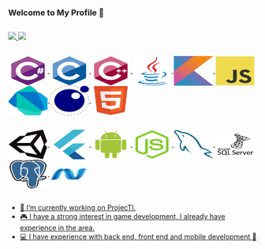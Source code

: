 ### Welcome to My Profile 🤘
##

<div>
  <a href="https://github.com/joaohudson?tab=repositories">
  <img height="180em" src="https://github-readme-stats.vercel.app/api?username=joaohudson&show_icons=true&theme=dark&include_all_commits=true&count_private=true"/>
  <img height="180em" src="https://github-readme-stats.vercel.app/api/top-langs/?username=joaohudson&layout=compact&langs_count=7&theme=dark"/>
</div>

  ##
  
<div>
  <img align="center" height="60" width="80" src="https://raw.githubusercontent.com/devicons/devicon/master/icons/csharp/csharp-original.svg">
  <img align="center" height="60" width="80" src="https://raw.githubusercontent.com/devicons/devicon/master/icons/c/c-original.svg">
  <img align="center" height="60" width="80" src="https://raw.githubusercontent.com/devicons/devicon/master/icons/cplusplus/cplusplus-original.svg">
  <img align="center" height="60" width="80" src="https://raw.githubusercontent.com/devicons/devicon/master/icons/java/java-original.svg">
  <img align="center" height="60" width="80" src="https://raw.githubusercontent.com/devicons/devicon/master/icons/kotlin/kotlin-original.svg">
  <img align="center" height="60" width="80" src="https://raw.githubusercontent.com/devicons/devicon/master/icons/javascript/javascript-original.svg">
  <img align="center" height="60" width="80" src="https://raw.githubusercontent.com/devicons/devicon/master/icons/dart/dart-original.svg">
  <img align="center" height="60" width="80" src="https://raw.githubusercontent.com/devicons/devicon/master/icons/lua/lua-original.svg">
  <img align="center" height="60" width="80" src="https://raw.githubusercontent.com/devicons/devicon/master/icons/html5/html5-original.svg">
</div>
  
  ##
  
<div>
  <img align="center" height="60" width="80" src="https://raw.githubusercontent.com/devicons/devicon/master/icons/unity/unity-original.svg">
  <img align="center" height="60" width="80" src="https://raw.githubusercontent.com/devicons/devicon/master/icons/flutter/flutter-original.svg">
  <img align="center" height="60" width="80" src="https://raw.githubusercontent.com/devicons/devicon/master/icons/android/android-original.svg">
  <img align="center" height="60" width="80" src="https://raw.githubusercontent.com/devicons/devicon/master/icons/nodejs/nodejs-original.svg">
  <img align="center" height="60" width="80" src="https://raw.githubusercontent.com/devicons/devicon/master/icons/mysql/mysql-original.svg">
  <img align="center" height="60" width="80" src="https://raw.githubusercontent.com/devicons/devicon/master/icons/microsoftsqlserver/microsoftsqlserver-plain-wordmark.svg">
  <img align="center" height="60" width="80" src="https://raw.githubusercontent.com/devicons/devicon/master/icons/postgresql/postgresql-original.svg">
  <img align="center" height="60" width="80" src="https://raw.githubusercontent.com/devicons/devicon/master/icons/dot-net/dot-net-original.svg">
</div>
  
  ##
  
- 🔭 I’m currently working on ProjecTI.
- 🎮 I have a strong interest in game development, I already have experience in the area.
- 💻 I have experience with back end, front end and mobile development 📴
